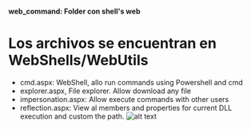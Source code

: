 #### web_command: Folder con shell's web
# Los archivos se encuentran en WebShells/WebUtils
* cmd.aspx: WebShell, allo run commands using Powershell and cmd
* explorer.aspx, File explorer. Allow download any file
* impersonation.aspx: Allow execute commands with other users
* reflection.aspx: View al members and properties for current DLL execution and custom the path.
![alt text](https://github.com/daniel2005d/scripts/blob/master/img/demo_aspshell.png)